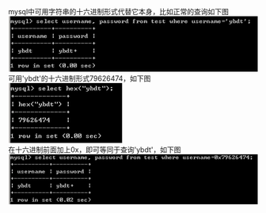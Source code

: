 mysql中可用字符串的十六进制形式代替它本身，比如正常的查询如下图  
![image](./0.png)  
可用'ybdt'的十六进制形式79626474，如下图  
![image](./1.png)  
在十六进制前面加上0x，即可等同于查询'ybdt'，如下图  
![image](./2.png)
